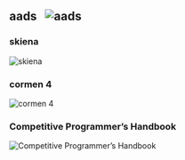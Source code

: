 ## aads &nbsp;&nbsp;![aads](https://progress-bar.dev/2/?title=31/1506)
### skiena
![skiena](https://progress-bar.dev/0/?title=0/542)
### cormen 4
![cormen 4](https://progress-bar.dev/3/?title=31/963)
### Competitive Programmer’s Handbook
![Competitive Programmer’s Handbook](https://progress-bar.dev/0/?title=0/1)
